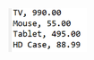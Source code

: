 <img src="https://github.com/hiranfbjc/consumer1-interface-implementation/blob/main/readme.png" width=140>
